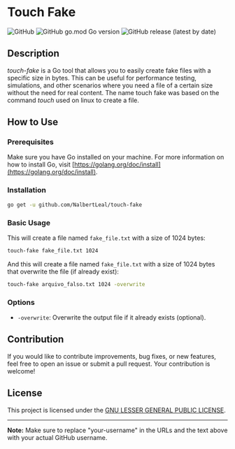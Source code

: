 # Touch Fake

![GitHub](https://img.shields.io/github/license/NalbertLeal/touch-fake)
![GitHub go.mod Go version](https://img.shields.io/github/go-mod/go-version/NalbertLeal/touch-fake)
![GitHub release (latest by date)](https://img.shields.io/github/v/release/NalbertLeal/touch-fake)

## Description

_touch-fake_ is a Go tool that allows you to easily create fake files with a specific size in bytes. This can be useful for performance testing, simulations, and other scenarios where you need a file of a certain size without the need for real content. The name touch fake was based on the command _touch_ used on linux to create a file.

## How to Use

### Prerequisites

Make sure you have Go installed on your machine. For more information on how to install Go, visit [https://golang.org/doc/install](https://golang.org/doc/install).

### Installation

```bash
go get -u github.com/NalbertLeal/touch-fake
```

### Basic Usage

This will create a file named `fake_file.txt` with a size of 1024 bytes:

```bash
touch-fake fake_file.txt 1024 
```

And this will create a file named `fake_file.txt` with a size of 1024 bytes that overwrite the file (if already exist):

```bash
touch-fake arquivo_falso.txt 1024 -overwrite
```

### Options

- `-overwrite`: Overwrite the output file if it already exists (optional).

## Contribution

If you would like to contribute improvements, bug fixes, or new features, feel free to open an issue or submit a pull request. Your contribution is welcome!

## License

This project is licensed under the [GNU LESSER GENERAL PUBLIC LICENSE](https://choosealicense.com/licenses/lgpl-3.0/).

---

**Note:** Make sure to replace "your-username" in the URLs and the text above with your actual GitHub username.